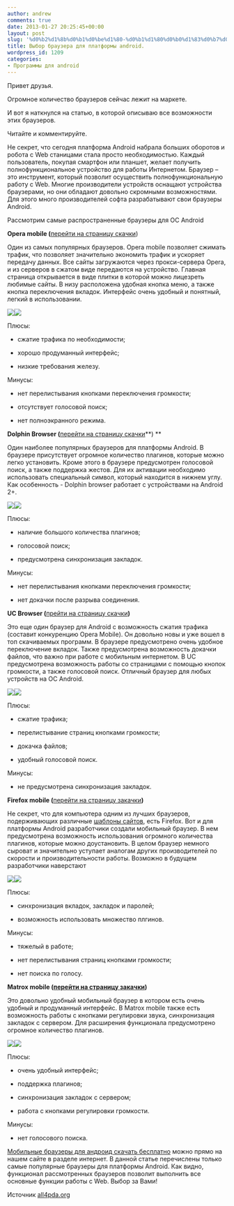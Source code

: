 ```yaml
---
author: andrew
comments: true
date: 2013-01-27 20:25:45+00:00
layout: post
slug: '%d0%b2%d1%8b%d0%b1%d0%be%d1%80-%d0%b1%d1%80%d0%b0%d1%83%d0%b7%d0%b5%d1%80%d0%b0-%d0%b4%d0%bb%d1%8f-%d0%bf%d0%bb%d0%b0%d1%82%d1%84%d0%be%d1%80%d0%bc%d1%8b-android'
title: Выбор браузера для платформы android.
wordpress_id: 1209
categories:
- Программы для android
---
```


Привет друзья.





Огромное количество браузеров сейчас лежит на маркете.





И вот я наткнулся на статью, в которой описываю все возможности этих браузеров.





Читайте и комментируйте.


 <!-- more -->






Не секрет, что сегодня платформа Android набрала больших оборотов и робота с Web станицами стала просто необходимостью. Каждый пользователь, покупая смартфон или планшет, желает получить полнофункциональное устройство для работы Интернетом. Браузер – это инструмент, который позволит осуществить полнофункциональную работу с Web. Многие производители устройств оснащают устройства браузерами, но они обладают довольно скромными возможностями. Для этого много производителей софта разрабатывают свои браузеры Android.





Рассмотрим самые распространенные браузеры для ОС Android













**Opera mobile (**[перейти на страницу скачки](http://all4pda.org/index.php?option=com_zoo&task=item&item_id=88&category_id=32&Itemid=155))





Один из самых популярных браузеров. Opera mobile позволяет сжимать трафик, что позволяет значительно экономить трафик и ускоряет передачу данных. Все сайты загружаются через прокси-сервера Opera, и из серверов в сжатом виде передаются на устройство. Главная страница открывается в виде плитки в которой можно лицезреть любимые сайты. В низу расположена удобная кнопка меню, а также кнопка переключения вкладок. Интерфейс очень удобный и понятный, легкий в использовании.





![](http://all4pda.org/media/ckfinder/images/opera%20mobile.jpg)![](http://all4pda.org/media/ckfinder/images/opera%20mobile1.jpg)





Плюсы:





- сжатие трафика по необходимости;





- хорошо продуманный интерфейс;





- низкие требования железу.





Минусы:





- нет перелистывания кнопками переключения громкости;





- отсутствует голосовой поиск;





- нет полноэкранного режима.









**Dolphin Browser (**[перейти на страницу скачки](http://all4pda.org/internet/internet-brauzer-dolphin-browser.html)**) **





Один наиболее популярных браузеров для платформы Android. В браузере присутствует огромное количество плагинов, которые можно легко установить. Кроме этого в браузере предусмотрен голосовой поиск, а также поддержка жестов. Для их активации необходимо использовать специальный символ, который находится в нижнем углу. Как особенность - Dolphin browser работает с устройствами на Android 2+.





![](http://all4pda.org/media/ckfinder/images/dolphin%20browser.jpg)![](http://all4pda.org/media/ckfinder/images/dolphin%20browser1.jpg)





Плюсы:





- наличие большого количества плагинов;





- голосовой поиск;





- предусмотрена синхронизация закладок.





Минусы:





- нет перелистывания кнопками переключения громкости;





- нет докачки после разрыва соединения.









**UC Browser (**[прейти на страницу скачки](http://all4pda.org/internet/mobilnyj-brauzer-uc-browser.html)**)**





Это еще один браузер для Android с возможность сжатия трафика (составит конкуренцию Opera Mobile). Он довольно новы и уже вошел в топ скачиваемых программ. В браузере предусмотрено очень удобное переключение вкладок. Также предусмотрена возможность докачки файлов, что важно при работе с мобильным интернетом. В UC предусмотрена возможность работы со страницами с помощью кнопок громкости, а также голосовой поиск. Отличный браузер для любых устройств на ОС Android.





![](http://all4pda.org/media/ckfinder/images/uc%20brawser.jpg)![](http://all4pda.org/media/ckfinder/images/uc%20brawser1.jpg)





Плюсы:





- сжатие трафика;





- перелистывание страниц кнопками громкости;





- докачка файлов;





- удобный голосовой поиск.





Минусы:





- не предусмотрена синхронизация закладок.









**Firefox mobile (**[перейти на страницу закачки](http://all4pda.org/internet/firefox-nabiraet-oboroty-na-android.html)**)**





Не секрет, что для компьютера одним из лучших браузеров, подерживающих различные [шаблоны сайтов](http://joomla-master.org/), есть Firefox. Вот и для платформы Android разработчики создали мобильный браузер. В нем предусмотрена возможность использования огромного количества плагинов, которые можно доустановить. В целом браузер немного сыроват и значительно уступает аналогам других производителей по скорости и производительности работы. Возможно в будущем разработчики наверстают





![](http://all4pda.org/media/ckfinder/images/firefox1.jpg)![](http://all4pda.org/media/ckfinder/images/firefox.jpg)





Плюсы:





- синхронизация вкладок, закладок и паролей;





- возможность использовать множество плгинов.





Минусы:





- тяжелый в работе;





- нет перелистывания страниц кнопками громкости;





- нет поиска по голосу.









**Matrox mobile ([перейти на страницу закачки](http://all4pda.org/internet/internet-brauzer-maxthon-mobile.html))**





Это довольно удобный мобильный браузер в котором есть очень удобный и продуманный интерфейс. В Matrox mobile также есть возможность работы с кнопками регулировки звука, синхронизация закладок с сервером. Для расширения функционала предусмотрено огромное количество плагинов.





![](http://all4pda.org/media/ckfinder/images/matrex.png)![](http://all4pda.org/media/ckfinder/images/matrex1.jpg)





Плюсы:





- очень удобный интерфейс;





- поддержка плагинов;





- синхронизация закладок с сервером;





- работа с кнопками регулировки громкости.





Минусы:





- нет голосового поиска.





[Мобильные браузеры для андроид скачать бесплатно](http://www.androidik.me/programmy/brauzery/) можно прямо на нашем сайте в разделе интернет. В данной статье перечислены только самые популярные браузеры для платформы Android. Как видно, функционал рассмотренных браузеров позволит выполнить все основные функции работы с Web. Выбор за Вами!









Источник [all4pda.org](http://all4pda.org/obzory/vybor-brauzera-dlya-platformy-android.html)




